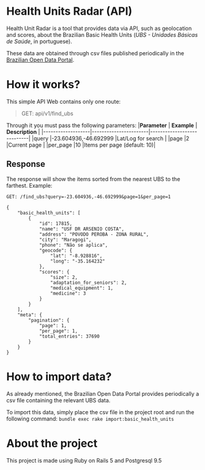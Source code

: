 # Health Units Radar (API)

Health Unit Radar is a tool that provides data via API, such as geolocation and scores, about the Brazilian Basic Health Units (*UBS - Unidades Básicas de Saúde*, in portuguese).

These data are obtained through csv files published periodically in the [Brazilian Open Data Portal](http://dados.gov.br/dataset/unidades-basicas-de-saude-ubs).

# How it works?

This simple API Web contains only one route:
> GET: api/v1/find_ubs

Through it you must pass the following parameters:
|**Parameter**      | **Example**           | **Description**            |
|-------------------|-----------------------|----------------------------|
|query              |-23.604936,-46.692999  |Lat/Log for search          |
|page               |2                      |Current page                |
|per_page           |10                     |Items per page (default: 10)|

## Response
The response will show the items sorted from the nearest UBS to the farthest.
Example:
```
GET: /find_ubs?query=-23.604936,-46.692999&page=1&per_page=1

{
    "basic_health_units": [
        {
            "id": 17815,
            "name": "USF DR ARSENIO COSTA",
            "address": "POVODO PEROBA - ZONA RURAL",
            "city": "Maragogi",
            "phone": "Não se aplica",
            "geocode": {
                "lat": "-8.928816",
                "long": "-35.164232"
            },
            "scores": {
                "size": 2,
                "adaptation_for_seniors": 2,
                "medical_equipment": 1,
                "medicine": 3
            }
        }
    ],
    "meta": {
        "pagination": {
            "page": 1,
            "per_page": 1,
            "total_entries": 37690
        }
    }
}
```

# How to import data?

As already mentioned, the Brazilian Open Data Portal provides periodically a csv file containing the relevant UBS data.

To import this data, simply place the csv file in the project root and run the following command:
`bundle exec rake import:basic_health_units`

# About the project
This project is made using Ruby on Rails 5 and Postgresql 9.5
